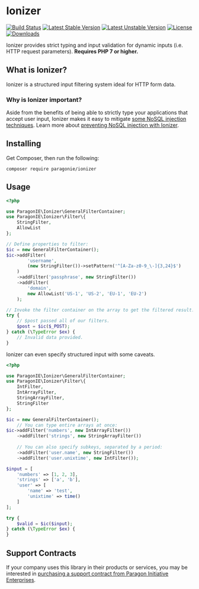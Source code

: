 # Ionizer

[![Build Status](https://github.com/paragonie/ionizer/actions/workflows/ci.yml/badge.svg)](https://github.com/paragonie/ionizer/actions)
[![Latest Stable Version](https://poser.pugx.org/paragonie/ionizer/v/stable)](https://packagist.org/packages/paragonie/ionizer)
[![Latest Unstable Version](https://poser.pugx.org/paragonie/ionizer/v/unstable)](https://packagist.org/packages/paragonie/ionizer)
[![License](https://poser.pugx.org/paragonie/ionizer/license)](https://packagist.org/packages/paragonie/ionizer)
[![Downloads](https://img.shields.io/packagist/dt/paragonie/ionizer.svg)](https://packagist.org/packages/paragonie/ionizer)

Ionizer provides strict typing and input validation for dynamic inputs (i.e. HTTP request parameters).
**Requires PHP 7 or higher.**

## What is Ionizer?

Ionizer is a structured input filtering system ideal for HTTP form data.

### Why is Ionizer important?

Aside from the benefits of being able to strictly type your applications that accept user input,
Ionizer makes it easy to mitigate [some NoSQL injection techniques](https://www.php.net/manual/en/mongodb.security.request_injection.php).
Learn more about [preventing NoSQL injection with Ionizer](docs/nosql-injection-prevention.md).

## Installing

Get Composer, then run the following:

```terminal
composer require paragonie/ionizer
```

## Usage

```php
<?php

use ParagonIE\Ionizer\GeneralFilterContainer;
use ParagonIE\Ionizer\Filter\{
    StringFilter,
    AllowList
};

// Define properties to filter:
$ic = new GeneralFilterContainer();
$ic->addFilter(
        'username',
        (new StringFilter())->setPattern('^[A-Za-z0-9_\-]{3,24}$')
    )
    ->addFilter('passphrase', new StringFilter())
    ->addFilter(
        'domain',
        new AllowList('US-1', 'US-2', 'EU-1', 'EU-2')
    );

// Invoke the filter container on the array to get the filtered result:
try {
    // $post passed all of our filters.
    $post = $ic($_POST);
} catch (\TypeError $ex) {
    // Invalid data provided.
}
```

Ionizer can even specify structured input with some caveats.

```php
<?php

use ParagonIE\Ionizer\GeneralFilterContainer;
use ParagonIE\Ionizer\Filter\{
    IntFilter,
    IntArrayFilter,
    StringArrayFilter,
    StringFilter
};

$ic = new GeneralFilterContainer();
    // You can type entire arrays at once:
$ic->addFilter('numbers', new IntArrayFilter())
    ->addFilter('strings', new StringArrayFilter())
    
    // You can also specify subkeys, separated by a period:
    ->addFilter('user.name', new StringFilter())
    ->addFilter('user.unixtime', new IntFilter());

$input = [
    'numbers' => [1, 2, 3],
    'strings' => ['a', 'b'],
    'user' => [
        'name' => 'test',
        'unixtime' => time()
    ]    
];

try {
    $valid = $ic($input);
} catch (\TypeError $ex) {
}
```

## Support Contracts

If your company uses this library in their products or services, you may be
interested in [purchasing a support contract from Paragon Initiative Enterprises](https://paragonie.com/enterprise).
